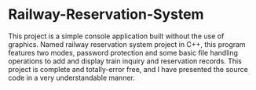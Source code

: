 # Railway-Reservation-System
This project is a simple console application built without the use of graphics. Named railway reservation system project in C++, this program features two modes, password protection and some basic file handling operations to add and display train inquiry and reservation records. This project is complete and totally-error free, and I have presented the source code in a very understandable manner.
